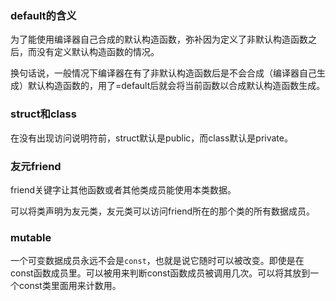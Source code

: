 ### default的含义

为了能使用编译器自己合成的默认构造函数，弥补因为定义了非默认构造函数之后，而没有定义默认构造函数的情况。

换句话说，一般情况下编译器在有了非默认构造函数后是不会合成（编译器自己生成）默认构造函数的，用了=default后就会将当前函数以合成默认构造函数生成。

### struct和class

在没有出现访问说明符前，struct默认是public，而class默认是private。

### 友元friend

friend关键字让其他函数或者其他类成员能使用本类数据。

可以将类声明为友元类，友元类可以访问friend所在的那个类的所有数据成员。



### mutable

一个可变数据成员永远不会是`const`，也就是说它随时可以被改变。即使是在const函数成员里。可以被用来判断const函数成员被调用几次。可以将其放到一个const类里面用来计数用。

